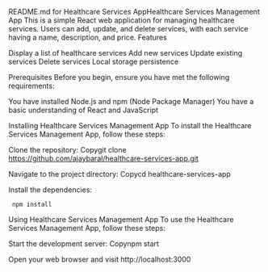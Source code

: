 README.md for Healthcare Services AppHealthcare Services Management App
This is a simple React web application for managing healthcare services. Users can add, update, and delete services, with each service having a name, description, and price.
Features

Display a list of healthcare services
Add new services
Update existing services
Delete services
Local storage persistence

Prerequisites
Before you begin, ensure you have met the following requirements:

You have installed Node.js and npm (Node Package Manager)
You have a basic understanding of React and JavaScript

Installing Healthcare Services Management App
To install the Healthcare Services Management App, follow these steps:

Clone the repository:
Copygit clone https://github.com/ajaybaral/healthcare-services-app.git

Navigate to the project directory:
Copycd healthcare-services-app

Install the dependencies:
<pre><code> npm install </pre></code>



Using Healthcare Services Management App
To use the Healthcare Services Management App, follow these steps:

Start the development server:
Copynpm start

Open your web browser and visit http://localhost:3000
